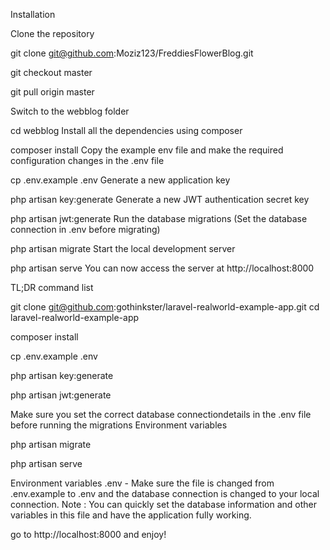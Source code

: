Installation


Clone the repository

git clone git@github.com:Moziz123/FreddiesFlowerBlog.git

git checkout master

git pull origin master

Switch to the webblog folder

cd webblog
Install all the dependencies using composer

composer install
Copy the example env file and make the required configuration changes in the .env file

cp .env.example .env
Generate a new application key

php artisan key:generate
Generate a new JWT authentication secret key

php artisan jwt:generate
Run the database migrations (Set the database connection in .env before migrating)

php artisan migrate
Start the local development server

php artisan serve
You can now access the server at http://localhost:8000

TL;DR command list

git clone git@github.com:gothinkster/laravel-realworld-example-app.git
cd laravel-realworld-example-app

composer install

cp .env.example .env

php artisan key:generate

php artisan jwt:generate 

Make sure you set the correct database connectiondetails  in the .env file before running the migrations Environment variables

php artisan migrate

php artisan serve


Environment variables
.env - Make sure the file is changed from .env.example to .env and the database connection is changed to your local connection.
Note : You can quickly set the database information and other variables in this file and have the application fully working.

go to http://localhost:8000 and enjoy!
